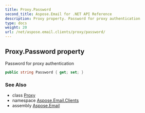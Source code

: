 ```yaml
---
title: Proxy.Password
second_title: Aspose.Email for .NET API Reference
description: Proxy property. Password for proxy authentication
type: docs
weight: 20
url: /net/aspose.email.clients/proxy/password/
---
```

## Proxy.Password property

Password for proxy authentication

```csharp
public string Password { get; set; }
```

### See Also

* class [Proxy](../)
* namespace [Aspose.Email.Clients](../../proxy/)
* assembly [Aspose.Email](../../../)


